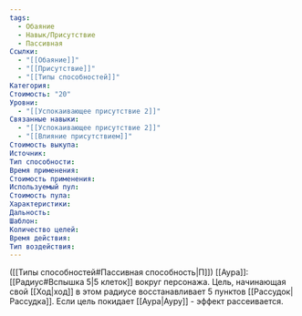 ```yaml
---
tags:
  - Обаяние
  - Навык/Присутствие
  - Пассивная
Ссылки:
  - "[[Обаяние]]"
  - "[[Присутствие]]"
  - "[[Типы способностей]]"
Категория: 
Стоимость: "20"
Уровни:
  - "[[Успокаивающее присутствие 2]]"
Связанные навыки:
  - "[[Успокаивающее присутствие 2]]"
  - "[[Влияние присутствием]]"
Стоимость выкупа:
Источник:
Тип способности:
Время применения:
Стоимость применения:
Используемый пул:
Стоимость пула:
Характеристики:
Дальность:
Шаблон:
Количество целей:
Время действия:
Тип воздействия:
---
```

([[Типы способностей#Пассивная способность|П]]) [[Аура]]: [[Радиус#Вспышка 5|5 клеток]] вокруг персонажа. Цель, начинающая свой [[Ход|ход]] в этом радиусе восстанавливает 5 пунктов [[Рассудок|Рассудка]]. Если цель покидает [[Аура|Ауру]] - эффект рассеивается.